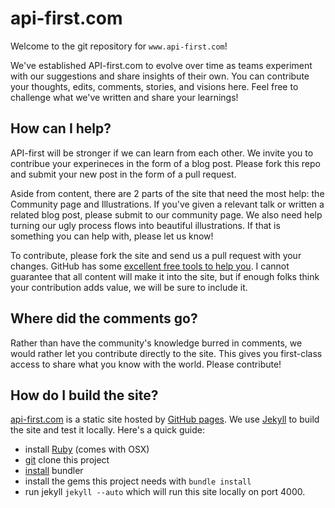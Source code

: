 # api-first.com

Welcome to the git repository for `www.api-first.com`!

We've established API-first.com to evolve over time as teams experiment with our suggestions and share insights of their own.  You can contribute your thoughts, edits, comments, stories, and visions here. Feel free to challenge what we've written and share your learnings! 

## How can I help?

API-first will be stronger if we can learn from each other.  We invite you to contribue your experineces in the form of a blog post.  Please fork this repo and submit your new post in the form of a pull request.

Aside from content, there are 2 parts of the site that need the most help: the Community page and Illustrations.  If you've given a relevant talk or written a related blog post, please submit to our community page.  We also need help turning our ugly process flows into beautiful illustrations.  If that is something you can help with, please let us know!

To contribute, please fork the site and send us a pull request with your changes.  GitHub has some [excellent free tools to help you](https://help.github.com/articles/using-pull-requests).  I cannot guarantee that all content will make it into the site, but if enough folks think your contribution adds value, we will be sure to include it.

## Where did the comments go?

Rather than have the community's knowledge burred in comments, we would rather let you contribute directly to the site.  This gives you first-class access to share what you know with the world.  Please contribute!

## How do I build the site?

[api-first.com](http://api-first.com) is a static site hosted by [GitHub pages](http://pages.github.com/).  We use [Jekyll](http://jekyllrb.com/) to build the site and test it locally.  Here's a quick guide:

- install [Ruby](http://www.ruby-lang.org/) (comes with OSX)
- [git](http://git-scm.com/) clone this project
- [install](http://gembundler.com/) bundler
- install the gems this project needs with `bundle install`
- run jekyll `jekyll --auto` which will run this site locally on port 4000.
